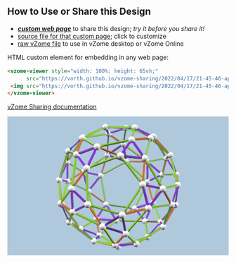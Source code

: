 
## How to Use or Share this Design

 - [***custom web page***][post] to share this design; *try it before you share it!*
 - [source file for that custom page][source]; click to customize
 - [raw vZome file][raw] to use in vZome desktop or vZome Online
 
 HTML custom element for embedding in any web page:
 ```html
<vzome-viewer style="width: 100%; height: 65vh;"
       src="https://vorth.github.io/vzome-sharing/2022/04/17/21-45-46-apple-orange-purple-snub-dodec/apple-orange-purple-snub-dodec.vZome" >
  <img src="https://vorth.github.io/vzome-sharing/2022/04/17/21-45-46-apple-orange-purple-snub-dodec/apple-orange-purple-snub-dodec.png" />
</vzome-viewer>
 ```

[vZome Sharing documentation](https://vzome.github.io/vzome/sharing.html#how-it-works)

![Image](<apple-orange-purple-snub-dodec.png>)


[post]: <https://vorth.github.io/vzome-sharing/2022/04/17/apple-orange-purple-snub-dodec-21-45-46.html>
[source]: <https://github.com/vorth/vzome-sharing/edit/main/_posts/2022-04-17-apple-orange-purple-snub-dodec-21-45-46.md>
[raw]: <https://raw.githubusercontent.com/vorth/vzome-sharing/main/2022/04/17/21-45-46-apple-orange-purple-snub-dodec/apple-orange-purple-snub-dodec.vZome>